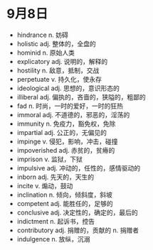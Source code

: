 # 9月8日

- hindrance n. 妨碍
- holistic adj. 整体的，全盘的
- hominid n. 原始人类
- explicatory adj. 说明的，解释的
- hostility n. 敌意，抵制，交战
- perpetuate v. 持久化，使永存
- ideological adj. 思想的，意识形态的
- illiberal adj. 偏执的，吝啬的，狭隘的，粗鄙的
- fad n. 时尚，一时的爱好，一时的狂热
- immoral adj. 不道德的，邪恶的，淫荡的
- immunity n. 免疫力，豁免权，免除
- impartial adj. 公正的，无偏见的
- impinge v. 侵犯，影响，冲击，碰撞
- impoverished adj. 赤贫的，贫瘠的
- imprison v. 监狱，下狱
- impulsive adj. 冲动的，任性的，感情驱动的
- inborn adj. 先天的，天生的
- incite v. 煽动，鼓动
- inclination n. 倾向，倾斜度，斜坡
- competent adj. 能胜任的，足够的
- conclusive adj. 决定性的，确定的，最后的
- indictment n. 起诉书，控告
- contributory adj. 捐赠的，贡献的 n. 捐赠者
- indulgence n. 放纵，沉溺
